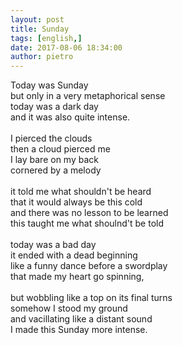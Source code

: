 ```yaml
---
layout: post
title: Sunday
tags: [english,]
date: 2017-08-06 18:34:00
author: pietro
---
```

Today was Sunday<br/>but only in a very metaphorical sense<br/>today was a dark day<br/>and it was also quite intense.<br/><br/>I pierced the clouds<br/>then a cloud pierced me<br/>I lay bare on my back<br/>cornered by a melody<br/><br/>it told me what shouldn't be heard<br/>that it would always be this cold<br/>and there was no lesson to be learned<br/>this taught me what shoulnd't be told<br/><br/>today was a bad day<br/>it ended with a dead beginning<br/>like a funny dance before a swordplay<br/>that made my heart go spinning,<br/><br/>but wobbling like a top on its final turns<br/>somehow I stood my ground<br/>and vacillating like a distant sound<br/>I made this Sunday more intense.
